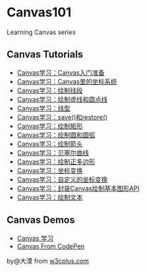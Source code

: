 # Canvas101
Learning Canvas series

## Canvas Tutorials

- [Canvas学习：Canvas入门准备](https://www.w3cplus.com/canvas/introduction-to-prepare.html)
- [Canvas学习：Canvas里的坐标系统](https://www.w3cplus.com/canvas/canvas-coordinate-system.html)
- [Canvas学习：绘制线段](https://www.w3cplus.com/canvas/draw-lines.html)
- [Canvas学习：绘制虚线和圆点线](https://www.w3cplus.com/canvas/draw-dashed-and-dotted-lines.html)
- [Canvas学习：线型](https://www.w3cplus.com/canvas/canvas-line-style.html)
- [Canvas学习：save()和restore()](https://www.w3cplus.com/canvas/canvas-states.html)
- [Canvas学习：绘制矩形](https://www.w3cplus.com/canvas/drawing-rectangular.html)
- [Canvas学习：绘制圆和圆弧](https://www.w3cplus.com/canvas/drawing-arc-and-circle.html)
- [Canvas学习：绘制箭头](https://www.w3cplus.com/canvas/drawing-arrow.html)
- [Canvas学习：贝塞尔曲线](https://www.w3cplus.com/canvas/drawing-curve.html)
- [Canvas学习：绘制正多边形](https://www.w3cplus.com/canvas/drawing-regular-polygons.html)
- [Canvas学习：坐标变换](https://www.w3cplus.com/canvas/transformation-coordinates.html)
- [Canvas学习：自定义的坐标变换](https://www.w3cplus.com/canvas/custom-of-coordinate-transformation.html)
- [Canvas学习：封装Canvas绘制基本图形API](https://www.w3cplus.com/canvas/canvas-drawing-function.html)
- [Canvas学习：绘制文本](https://www.w3cplus.com/canvas/drawing-text.html)

## Canvas Demos

- [Canvas 学习](http://codepen.io/collection/nVKgLz/)
- [Canvas From CodePen](http://codepen.io/collection/njOxdY/)

by@大漠 from [w3cplus.com](https://www.w3cplus.com)
